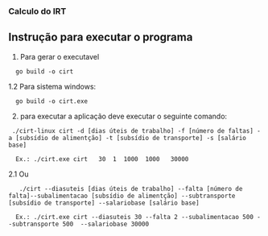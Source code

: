 ### Calculo do IRT
## Instrução para executar o programa 

1. Para gerar o  executavel

```
  go build -o cirt 
```   

1.2 Para sistema windows:

```
  go build -o cirt.exe 
```

2. para executar a aplicação deve executar o seguinte comando:

```
 ./cirt-linux cirt -d [dias úteis de trabalho] -f [número de faltas] -a [subsídio de alimentção] -t [subsídio de transporte] -s [salário base]
```

```
  Ex.: ./cirt.exe cirt   30  1  1000  1000   30000
```
2.1 Ou

```
   ./cirt --diasuteis [dias úteis de trabalho] --falta [número de falta]--subalimentacao [subsídio de alimentção] --subtransporte [subsídio de transporte] --salariobase [salário base]
```

```
  Ex.: ./cirt.exe cirt --diasuteis 30 --falta 2 --subalimentacao 500 --subtransporte 500  --salariobase 30000
```